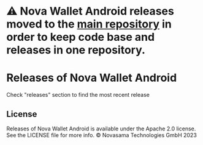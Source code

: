 # ⚠️ Nova Wallet Android releases moved to the [main repository](https://github.com/novasamatech/nova-wallet-android) in order to keep code base and releases in one repository.

# Releases of Nova Wallet Android

Check "releases" section to find the most recent release
## License
Releases of Nova Wallet Android is available under the Apache 2.0 license. See the LICENSE file for more info.
© Novasama Technologies GmbH 2023